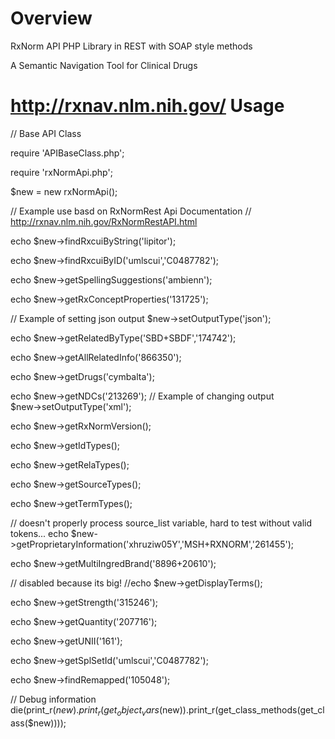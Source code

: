 Overview
========
RxNorm API PHP Library in REST with SOAP style methods

A Semantic Navigation Tool for Clinical Drugs 

http://rxnav.nlm.nih.gov/ 
Usage
=====
// Base API Class

require 'APIBaseClass.php';

require 'rxNormApi.php';

$new = new rxNormApi();

// Example use basd on RxNormRest Api Documentation 
// http://rxnav.nlm.nih.gov/RxNormRestAPI.html

echo $new->findRxcuiByString('lipitor');

echo $new->findRxcuiByID('umlscui','C0487782');

echo $new->getSpellingSuggestions('ambienn');

echo $new->getRxConceptProperties('131725');

// Example of setting json output
$new->setOutputType('json');

echo $new->getRelatedByType('SBD+SBDF','174742');

echo $new->getAllRelatedInfo('866350');

echo $new->getDrugs('cymbalta');

echo $new->getNDCs('213269');
// Example of changing output     
$new->setOutputType('xml');

echo $new->getRxNormVersion();

echo $new->getIdTypes();

echo $new->getRelaTypes();

echo $new->getSourceTypes();

echo $new->getTermTypes();

// doesn't properly process source_list variable, hard to test without valid tokens...
echo $new->getProprietaryInformation('xhruziw05Y','MSH+RXNORM','261455');

echo $new->getMultiIngredBrand('8896+20610');

// disabled because its big!
//echo $new->getDisplayTerms();

echo $new->getStrength('315246');

echo $new->getQuantity('207716');

echo $new->getUNII('161');

echo $new->getSplSetId('umlscui','C0487782');

echo $new->findRemapped('105048');

// Debug information
die(print_r($new).print_r(get_object_vars($new)).print_r(get_class_methods(get_class($new))));


